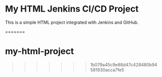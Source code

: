 # My HTML Jenkins CI/CD Project
This is a simple HTML project integrated with Jenkins and GitHub.
 
=======
# my-html-project
>>>>>>> 1b079a45c9e88d47c428480b94581930acca7fe5
